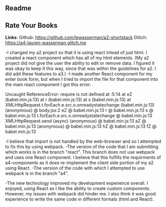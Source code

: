 Readme
---

## Rate Your Books
**Links**:
Github: https://github.com/lewasserman/a2-shortstack
Glitch: https://a4-lauren-wasserman.glitch.me

-I changed my a2 project so that it is using react intead of just html. I created a react component which has all of my html elements. (My a2 project did not give the user the ability to edit or remove data. I figured it was okay to keep it this way, since that was within the guidelines for a2. I did add these features to a3.)
-I made another React component for my enter book form, but when I tried to import the file for that component into the main react component I got this error:

Uncaught ReferenceError: require is not defined
    at <anonymous>:5:14
    at eZ (babel.min.js:13)
    at r (babel.min.js:13)
    at s (babel.min.js:13)
    at XMLHttpRequest.t.forEach.e.src.o.onreadystatechange (babel.min.js:13)
(anonymous) @ body.jsx:2
eZ @ babel.min.js:13
r @ babel.min.js:13
s @ babel.min.js:13
t.forEach.e.src.o.onreadystatechange @ babel.min.js:13
XMLHttpRequest.send (async)
(anonymous) @ babel.min.js:13
aZ @ babel.min.js:13
(anonymous) @ babel.min.js:13
hZ @ babel.min.js:13
fZ @ babel.min.js:13

-I believe that import is not handled by the web-browser and so I attempted to fix this by using webpack. 
-The version of the code that I am submitting which works is in the branch "react". This branch does not use webpack and uses one React component. I believe that this fulfills the requirments of a4-components as it does re-implement the client side portion of my a2 using React.
-The version of the code with which I attempted to use webpack is in the branch "a4".

-The new technology improved my development experience overall. I enjoyed, using React as I like the ability to create custom components. However, my issues with webpack did hinder me. I also think it was good experience to write the same code in different formats (html and React).